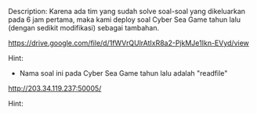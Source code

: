 Description:
Karena ada tim yang sudah solve soal-soal yang dikeluarkan pada 6 jam pertama, maka kami deploy soal Cyber Sea Game tahun lalu (dengan sedikit modifikasi) sebagai tambahan.

https://drive.google.com/file/d/1fWVrQUlrAtIxR8a2-PjkMJe1Ikn-EVyd/view

Hint:
- Nama soal ini pada Cyber Sea Game tahun lalu adalah "readfile"

http://203.34.119.237:50005/

Hint:
